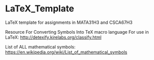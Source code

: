 # LaTeX_Template
LaTeX template for assignments in MATA31H3 and CSCA67H3

Resource For Converting Symbols Into TeX macro language For use in LaTeX:
http://detexify.kirelabs.org/classify.html

List of ALL mathematical symbols:
https://en.wikipedia.org/wiki/List_of_mathematical_symbols

